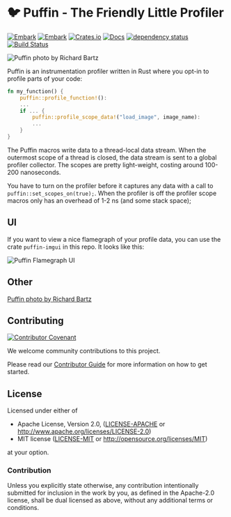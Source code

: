 # 🐦 Puffin - The Friendly Little Profiler

[![Embark](https://img.shields.io/badge/embark-open%20source-blueviolet.svg)](https://embark.dev)
[![Embark](https://img.shields.io/badge/discord-ark-%237289da.svg?logo=discord)](https://discord.gg/dAuKfZS)
[![Crates.io](https://img.shields.io/crates/v/puffin.svg)](https://crates.io/crates/puffin)
[![Docs](https://docs.rs/puffin/badge.svg)](https://docs.rs/puffin)
[![dependency status](https://deps.rs/repo/github/EmbarkStudios/puffin/status.svg)](https://deps.rs/repo/github/EmbarkStudios/puffin)
[![Build Status](https://github.com/EmbarkStudios/puffin/workflows/CI/badge.svg)](https://github.com/EmbarkStudios/puffin/actions?workflow=CI)

![Puffin photo by Richard Bartz](puffin.jpg)

Puffin is an instrumentation profiler written in Rust where you opt-in to profile parts of your code:

``` rust
fn my_function() {
    puffin::profile_function!():
    ...
    if ... {
        puffin::profile_scope_data!("load_image", image_name):
        ...
    }
}
```

The Puffin macros write data to a thread-local data stream. When the outermost scope of a thread is closed, the data stream is sent to a global profiler collector. The scopes are pretty light-weight, costing around 100-200 nanoseconds.

You have to turn on the profiler before it captures any data with a call to `puffin::set_scopes_on(true);`. When the profiler is off the profiler scope macros only has an overhead of 1-2 ns (and some stack space);

## UI

If you want to view a nice flamegraph of your profile data, you can use the crate `puffin-imgui` in this repo. It looks like this:

![Puffin Flamegraph UI](puffin-imgui/flamegraph.png)

## Other

[Puffin photo by Richard Bartz](https://en.wikipedia.org/wiki/File:Papageitaucher_Fratercula_arctica.jpg)

## Contributing

[![Contributor Covenant](https://img.shields.io/badge/contributor%20covenant-v1.4-ff69b4.svg)](../CODE_OF_CONDUCT.md)

We welcome community contributions to this project.

Please read our [Contributor Guide](CONTRIBUTING.md) for more information on how to get started.

## License

Licensed under either of

* Apache License, Version 2.0, ([LICENSE-APACHE](LICENSE-APACHE) or http://www.apache.org/licenses/LICENSE-2.0)
* MIT license ([LICENSE-MIT](LICENSE-MIT) or http://opensource.org/licenses/MIT)

at your option.

### Contribution

Unless you explicitly state otherwise, any contribution intentionally submitted for inclusion in the work by you, as defined in the Apache-2.0 license, shall be dual licensed as above, without any additional terms or conditions.
